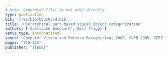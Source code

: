 ```yaml
---
# Note: Generated file, do not edit directly.
type: publication
bib: '/res/bib/bouchard.bib'
title: 'Hierarchical part-based visual object categorization'
authors: ['Guillaume Bouchard','Bill Triggs']
venue_type: international
venue: 'Computer Vision and Pattern Recognition, 2005. CVPR 2005. IEEE Computer Society Conference on'
pages: "710–715"
publisher: "{IEEE}"
---
```

